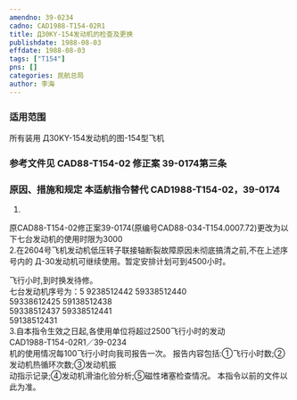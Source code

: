 ```yaml
---
amendno: 39-0234  
cadno: CAD1988-T154-02R1  
title: Д30KY-154发动机的检查及更换  
publishdate: 1988-08-03  
effdate: 1988-08-03  
tags: ["T154"]  
pns: []  
categories: 民航总局  
author: 李海  
---
```

  
### 适用范围  
所有装用 Д30KY-154发动机的图-154型飞机  
  
<!--more-->  
### 参考文件见 CAD88-T154-02 修正案 39-0174第三条  
  
### 原因、措施和规定 本适航指令替代 CAD1988-T154-02，39-0174  
1.  
原CAD88-T154-02修正案39-0174(原编号CAD88-034-T154.0007.72)更改为以下七台发动机的使用时限为3000  
    2.在2604号飞机发动机低压转子联接轴断裂故障原因未彻底搞清之前,不在上述序号内的 Д-30发动机可继续使用。暂定安排计划可到4500小时。  
  
飞行小时,到时换发待修。  
七台发动机序号为：5 9238512442  59338512440  
59338612425   59138512438  
59338512437   59338512441  
59138512431  
    3.自本指令生效之日起,各使用单位将超过2500飞行小时的发动  
  CAD1988-T154-02R1／39-0234  
机的使用情况每100飞行小时向我司报告一次。     报告内容包括:①飞行小时数;②发动机热循环次数;③发动机振  
动指示记录;④发动机滑油化验分析;⑤磁性堵塞检查情况。    本指令以前的文件以此为准。  
